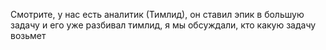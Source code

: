 Смотрите, у нас есть аналитик (Тимлид), он ставил эпик в большую задачу и его уже разбивал тимлид, я мы обсуждали, кто какую задачу возьмет